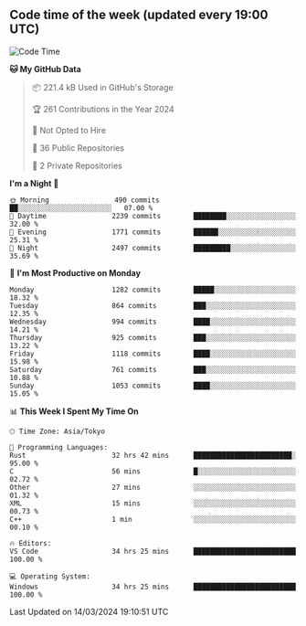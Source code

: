## Code time of the week (updated every 19:00 UTC)

<!--START_SECTION:waka-->
![Code Time](http://img.shields.io/badge/Code%20Time-2%2C807%20hrs%2038%20mins-blue)

**🐱 My GitHub Data** 

> 📦 221.4 kB Used in GitHub's Storage 
 > 
> 🏆 261 Contributions in the Year 2024
 > 
> 🚫 Not Opted to Hire
 > 
> 📜 36 Public Repositories 
 > 
> 🔑 2 Private Repositories 
 > 
**I'm a Night 🦉** 

```text
🌞 Morning                490 commits         ██░░░░░░░░░░░░░░░░░░░░░░░   07.00 % 
🌆 Daytime                2239 commits        ████████░░░░░░░░░░░░░░░░░   32.00 % 
🌃 Evening                1771 commits        ██████░░░░░░░░░░░░░░░░░░░   25.31 % 
🌙 Night                  2497 commits        █████████░░░░░░░░░░░░░░░░   35.69 % 
```
📅 **I'm Most Productive on Monday** 

```text
Monday                   1282 commits        █████░░░░░░░░░░░░░░░░░░░░   18.32 % 
Tuesday                  864 commits         ███░░░░░░░░░░░░░░░░░░░░░░   12.35 % 
Wednesday                994 commits         ████░░░░░░░░░░░░░░░░░░░░░   14.21 % 
Thursday                 925 commits         ███░░░░░░░░░░░░░░░░░░░░░░   13.22 % 
Friday                   1118 commits        ████░░░░░░░░░░░░░░░░░░░░░   15.98 % 
Saturday                 761 commits         ███░░░░░░░░░░░░░░░░░░░░░░   10.88 % 
Sunday                   1053 commits        ████░░░░░░░░░░░░░░░░░░░░░   15.05 % 
```


📊 **This Week I Spent My Time On** 

```text
🕑︎ Time Zone: Asia/Tokyo

💬 Programming Languages: 
Rust                     32 hrs 42 mins      ████████████████████████░   95.00 % 
C                        56 mins             █░░░░░░░░░░░░░░░░░░░░░░░░   02.72 % 
Other                    27 mins             ░░░░░░░░░░░░░░░░░░░░░░░░░   01.32 % 
XML                      15 mins             ░░░░░░░░░░░░░░░░░░░░░░░░░   00.73 % 
C++                      1 min               ░░░░░░░░░░░░░░░░░░░░░░░░░   00.10 % 

🔥 Editors: 
VS Code                  34 hrs 25 mins      █████████████████████████   100.00 % 

💻 Operating System: 
Windows                  34 hrs 25 mins      █████████████████████████   100.00 % 
```


 Last Updated on 14/03/2024 19:10:51 UTC
<!--END_SECTION:waka-->